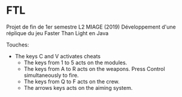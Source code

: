# FTL

Projet de fin de 1er semestre L2 MIAGE (2019)
Développement d'une réplique du jeu Faster Than Light en Java

Touches: 

   * The keys C and V activates cheats
	 * The keys from 1 to 5 acts on the modules.
	 * The keys from A to R acts on the weapons. Press Control simultaneously to fire.
	 * The keys from Q to F acts on the crew.
	 * The arrows keys acts on the aiming system.

